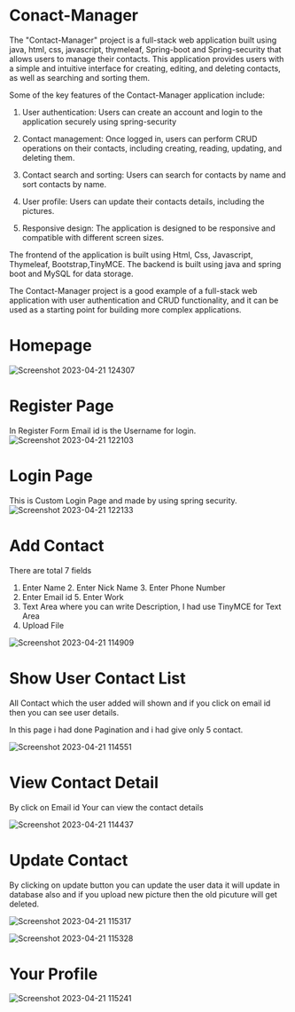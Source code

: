 # Conact-Manager
The "Contact-Manager" project is a full-stack web application built using java, html, css, javascript, thymeleaf, Spring-boot and Spring-security that allows users to manage their contacts. This application provides users with a simple and intuitive interface for creating, editing, and deleting contacts, as well as searching and sorting them.

Some of the key features of the Contact-Manager application include:

1. User authentication: Users can create an account and login to the application securely using spring-security

2. Contact management: Once logged in, users can perform CRUD operations on their contacts, including creating, reading, updating, and deleting them.

3. Contact search and sorting: Users can search for contacts by name and sort contacts by name.

4. User profile: Users can update their contacts details, including the pictures.

5. Responsive design: The application is designed to be responsive and compatible with different screen sizes.

The frontend of the application is built using Html, Css, Javascript, Thymeleaf, Bootstrap,TinyMCE. The backend is built using java and spring boot and MySQL for data storage.

The Contact-Manager project is a good example of a full-stack web application with user authentication and CRUD functionality, and it can be used as a starting point for building more complex applications.

# Homepage

![Screenshot 2023-04-21 124307](https://user-images.githubusercontent.com/100328979/233766917-b16aff62-67a7-481f-b19c-de5184c8e9ec.png)

# Register Page

In Register Form Email id is the Username for login.
![Screenshot 2023-04-21 122103](https://user-images.githubusercontent.com/100328979/233571997-d2b2af51-4c41-4552-845e-e1a132bca778.png)

# Login Page 

This is Custom Login Page and made by using spring security.
![Screenshot 2023-04-21 122133](https://user-images.githubusercontent.com/100328979/233630725-03cb29a7-1ef3-4cbd-a572-8afa756d2ac8.png)

# Add Contact

There are total 7 fields 
1. Enter Name 2. Enter Nick Name 3. Enter Phone Number 
4. Enter Email id 5. Enter Work
6. Text Area where you can write Description, I had use TinyMCE for Text Area
7. Upload File

![Screenshot 2023-04-21 114909](https://user-images.githubusercontent.com/100328979/233557311-83321957-3ae5-4b01-8a79-41607a8a921c.png)


# Show User Contact List

All Contact which the user added will shown and if you click on email id then you can see user details.

In this page i had done Pagination and i had give only 5 contact. 

![Screenshot 2023-04-21 114551](https://user-images.githubusercontent.com/100328979/233558078-7f0b8948-a42b-415e-830f-57be3e0d345e.png)


# View Contact Detail

By click on Email id Your can view the contact details 

![Screenshot 2023-04-21 114437](https://user-images.githubusercontent.com/100328979/233556562-8060f62b-8004-435d-b37b-8b3d3aaca15e.png)


# Update Contact

By clicking on update button you can update the user data it will update in database also and if you upload new picture then the old picuture will get deleted.

![Screenshot 2023-04-21 115317](https://user-images.githubusercontent.com/100328979/233561722-aaf2c7c4-5be0-4582-9cd3-fda3202f9b9d.png)


![Screenshot 2023-04-21 115328](https://user-images.githubusercontent.com/100328979/233560690-206182eb-31ac-4af8-9f0b-e08085616667.png)


# Your Profile
![Screenshot 2023-04-21 115241](https://user-images.githubusercontent.com/100328979/233573085-34d0ca6a-753a-4669-96d7-ea7fca8f5f27.png)




















